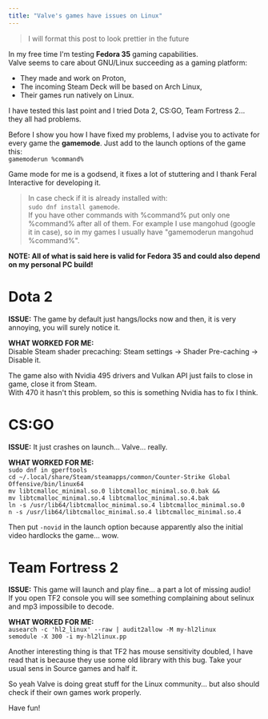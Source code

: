```yaml
---
title: "Valve's games have issues on Linux"
---
```


> I will format this post to look prettier in the future

In my free time I'm testing **Fedora 35** gaming capabilities.  
Valve seems to care about GNU/Linux succeeding as a gaming platform: 
  - They made and work on Proton,
  - The incoming Steam Deck will be based on Arch Linux,
  - Their games run natively on Linux.  

I have tested this last point and I tried Dota 2, CS:GO, Team Fortress 2... they all had problems.  

Before I show you how I have fixed my problems, I advise you to activate for every game the **gamemode**.
Just add to the launch options of the game this:  
`gamemoderun %command%`  

Game mode for me is a godsend, it fixes a lot of stuttering and I thank Feral Interactive for developing it.  

> In case check if it is already installed with:  
> `sudo dnf install gamemode`.  
> If you have other commands with %command% put only one %command% after all of them.
> For example I use mangohud (google it in case), so in my games I usually have "gamemoderun mangohud %command%".

**NOTE: All of what is said here is valid for Fedora 35 and could also depend on my personal PC build!**  

# Dota 2

**ISSUE:** The game by default just hangs/locks now and then, it is very annoying, you will surely notice it. 

**WHAT WORKED FOR ME:**  
Disable Steam shader precaching:
Steam settings -> Shader Pre-caching -> Disable it.  

The game also with Nvidia 495 drivers and Vulkan API just fails to close in game, close it from Steam.  
With 470 it hasn't this problem, so this is something Nvidia has to fix I think.

# CS:GO

**ISSUE:** It just crashes on launch... Valve... really.

**WHAT WORKED FOR ME:**  
`sudo dnf in gperftools`  
`cd ~/.local/share/Steam/steamapps/common/Counter-Strike Global Offensive/bin/linux64`  
`mv libtcmalloc_minimal.so.0 libtcmalloc_minimal.so.0.bak &&`  
`mv libtcmalloc_minimal.so.4 libtcmalloc_minimal.so.4.bak`  
`ln -s /usr/lib64/libtcmalloc_minimal.so.4 libtcmalloc_minimal.so.0`  
`n -s /usr/lib64/libtcmalloc_minimal.so.4 libtcmalloc_minimal.so.4`  

Then put `-novid` in the launch option because apparently also the initial video hardlocks the game... wow.  

# Team Fortress 2

**ISSUE:** This game will launch and play fine... a part a lot of missing audio!  
If you open TF2 console you will see something complaining about selinux and mp3 impossibile to decode.

**WHAT WORKED FOR ME:**  
`ausearch -c 'hl2_linux' --raw | audit2allow -M my-hl2linux`  
`semodule -X 300 -i my-hl2linux.pp`  

Another interesting thing is that TF2 has mouse sensitivity doubled, I have read that is because they use some old library with this bug.
Take your usual sens in Source games and half it.

So yeah Valve is doing great stuff for the Linux community... but also should check if their own games work properly.

Have fun!
